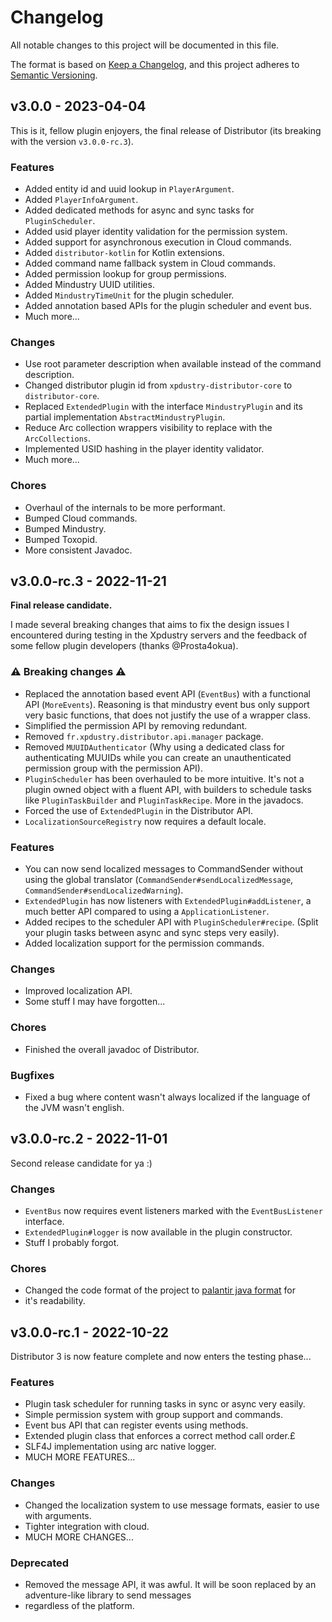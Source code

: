 # Changelog

All notable changes to this project will be documented in this file.

The format is based on [Keep a Changelog](http://keepachangelog.com/),
and this project adheres to [Semantic Versioning](http://semver.org/).

## v3.0.0 - 2023-04-04

This is it, fellow plugin enjoyers, the final release of Distributor (its breaking with the version `v3.0.0-rc.3`).

### Features

- Added entity id and uuid lookup in `PlayerArgument`.
- Added `PlayerInfoArgument`.
- Added dedicated methods for async and sync tasks for `PluginScheduler`.
- Added usid player identity validation for the permission system.
- Added support for asynchronous execution in Cloud commands.
- Added `distributor-kotlin` for Kotlin extensions.
- Added command name fallback system in Cloud commands.
- Added permission lookup for group permissions.
- Added Mindustry UUID utilities.
- Added `MindustryTimeUnit` for the plugin scheduler.
- Added annotation based APIs for the plugin scheduler and event bus.
- Much more...

### Changes

- Use root parameter description when available instead of the command description.
- Changed distributor plugin id from `xpdustry-distributor-core` to `distributor-core`.
- Replaced `ExtendedPlugin` with the interface `MindustryPlugin` and its partial implementation `AbstractMindustryPlugin`.
- Reduce Arc collection wrappers visibility to replace with the `ArcCollections`.
- Implemented USID hashing in the player identity validator.
- Much more...

### Chores

- Overhaul of the internals to be more performant.
- Bumped Cloud commands.
- Bumped Mindustry.
- Bumped Toxopid.
- More consistent Javadoc.

## v3.0.0-rc.3 - 2022-11-21

**Final release candidate.**

I made several breaking changes that aims to fix the design issues I encountered during testing in the Xpdustry servers and the feedback of some fellow plugin developers (thanks @Prosta4okua).

### :warning: Breaking changes :warning:

- Replaced the annotation based event API (`EventBus`) with a functional API (`MoreEvents`). Reasoning is that mindustry event bus only support very basic functions, that does not justify the use of a wrapper class.
- Simplified the permission API by removing redundant.
- Removed `fr.xpdustry.distributor.api.manager` package.
- Removed `MUUIDAuthenticator` (Why using a dedicated class for authenticating MUUIDs while you can create an unauthenticated permission group with the permission API).
- `PluginScheduler` has been overhauled to be more intuitive. It's not a plugin owned object with a fluent API, with builders to schedule tasks like `PluginTaskBuilder` and `PluginTaskRecipe`. More in the javadocs.
- Forced the use of `ExtendedPlugin` in the Distributor API.
- `LocalizationSourceRegistry` now requires a default locale.

### Features

- You can now send localized messages to CommandSender without using the global translator (`CommandSender#sendLocalizedMessage`, `CommandSender#sendLocalizedWarning`).
- `ExtendedPlugin` has now listeners with `ExtendedPlugin#addListener`, a much better API compared to using a `ApplicationListener`.
- Added recipes to the scheduler API with `PluginScheduler#recipe`. (Split your plugin tasks between async and sync steps very easily).
- Added localization support for the permission commands.

### Changes

- Improved localization API.
- Some stuff I may have forgotten...

### Chores

- Finished the overall javadoc of Distributor.

### Bugfixes

- Fixed a bug where content wasn't always localized if the language of the JVM wasn't english.

## v3.0.0-rc.2 - 2022-11-01

Second release candidate for ya :)

### Changes

- `EventBus` now requires event listeners marked with the `EventBusListener` interface.
- `ExtendedPlugin#logger` is now available in the plugin constructor.
- Stuff I probably forgot.

### Chores

- Changed the code format of the project to [palantir java format](https://github.com/palantir/palantir-java-format) for
- it's readability.

## v3.0.0-rc.1 - 2022-10-22

Distributor 3 is now feature complete and now enters the testing phase...

### Features

- Plugin task scheduler for running tasks in sync or async very easily.
- Simple permission system with group support and commands.
- Event bus API that can register events using methods.
- Extended plugin class that enforces a correct method call order.£
- SLF4J implementation using arc native logger.
- MUCH MORE FEATURES...

### Changes

- Changed the localization system to use message formats, easier to use with arguments.
- Tighter integration with cloud.
- MUCH MORE CHANGES...

### Deprecated

- Removed the message API, it was awful. It will be soon replaced by an adventure-like library to send messages
- regardless of the platform.
